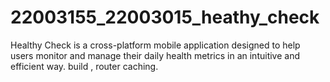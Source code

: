 # 22003155_22003015_heathy_check
Healthy Check is a cross-platform mobile application designed to help users monitor and manage their daily health metrics in an intuitive and efficient way.
build , router
caching.

